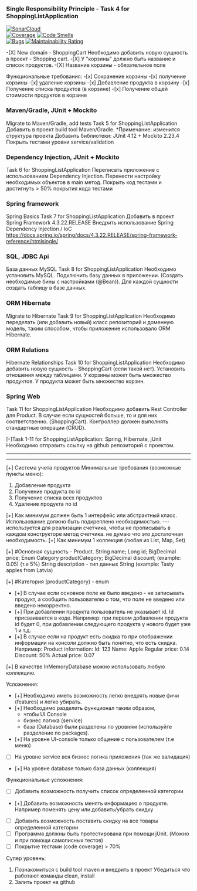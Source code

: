 ### Single Responsibility Principle - Task 4 for ShoppingListApplication
[![SonarCloud](https://sonarcloud.io/images/project_badges/sonarcloud-black.svg)](https://sonarcloud.io/dashboard?id=javaGuruBY_java-free-stream-5)  
[![Coverage](https://sonarcloud.io/api/project_badges/measure?project=javaGuruBY_java-free-stream-5&metric=coverage)](https://sonarcloud.io/dashboard?id=javaGuruBY_java-free-stream-5) 
[![Code Smells](https://sonarcloud.io/api/project_badges/measure?project=javaGuruBY_java-free-stream-5&metric=code_smells)](https://sonarcloud.io/dashboard?id=javaGuruBY_java-free-stream-5)  
[![Bugs](https://sonarcloud.io/api/project_badges/measure?project=javaGuruBY_java-free-stream-5&metric=bugs)](https://sonarcloud.io/dashboard?id=javaGuruBY_java-free-stream-5) 
[![Maintainability Rating](https://sonarcloud.io/api/project_badges/measure?project=javaGuruBY_java-free-stream-5&metric=sqale_rating)](https://sonarcloud.io/dashboard?id=javaGuruBY_java-free-stream-5)  

-[Х] New domain - ShoppingCart
Необходимо добавить новую сущность в проект - Shopping cart.
-[Х] У "корзины" должно быть название и список продуктов.
-[Х] Название корзины - обязательное поле

Функциональные требования:
-[х] Сохранение корзины
-[х] получение корзины
-[х] удаление корзины
-[х] Добавление продукта в корзину
-[х] Получение списка продуктов (в корзине)
-[х] Получение общей стоимости продуктов в корзине

### Maven/Gradle, JUnit + Mockito
Migrate to Maven/Gradle, add tests
Task 5 for ShoppingListApplication
Добавить в проект build tool Maven/Gradle.
*Примечание: изменится структура проекта
Добавить библиотеки: JUnit 4.12 + Mockito 2.23.4
Покрыть тестами уровни service/validation

### Dependency Injection, JUnit + Mockito
Task 6 for ShoppingListApplication
Переписать приложение с использованием Dependency Injection.
Перенести настройку необходимых объектов в main метод.
Покрыть код тестами и достигнуть > 50% покрытия кода тестами

### Spring framework
Spring Basics
Task 7 for ShoppingListApplication
Добавить в проект Spring Framework 4.3.22.RELEASE
Внедрить использование Spring Dependency Injection / IoC
https://docs.spring.io/spring/docs/4.3.22.RELEASE/spring-framework-reference/htmlsingle/

### SQL, JDBC Api
База данных MySQL
Task 8 for ShoppingListApplication
Необходимо установить MySQL.
Подключить базу данных в приложении. (Создать необходимые бины с настройками (@Bean)).
Для каждой сущности создать таблицу в базе данных.

### ORM Hibernate
Migrate to Hibernate
Task 9 for ShoppingListApplication
Необходимо переделать (или добавить новый) класс репозиторий и доменную модель, таким способом, чтобы приложение использовало ORM Hibernate.

### ORM Relations
Hibernate Relationships
Task 10 for ShoppingListApplication
Необходимо добавить новую сущность - ShoppingCart (если такой нет).
Установить отношения между таблицами.
У корзины может быть множество продуктов.
У продукта может быть множество корзин.

### Spring Web
Task 11 for ShoppingListApplication
Необходимо добавить Rest Controller для Product.
В случае если сущностей больше, то и для них соответственно. (ShoppingCart).
Контроллер должен выполнять стандартные операции (CRUD).

[-]Task 1-11 for ShoppingListApplication: Spring, Hibernate, jUnit
Необходимо отправить ссылку на github репозиторий с проектом.

-----------
-----------

 [+] Система учета продуктов
 Минимальные требования (возможные пункты меню):
1. Добавление продукта
2. Получение продукта по id
3. Получение списка всех продуктов
4. Удаление продукта по id

[+] Как минимум должен быть 1 интерфейс или абстрактный класс. Использование должно быть подкреплено необходимостью.
--- используется для реализации счетчика, чтобы не прописывать в каждом конструкторе метод счетчика.
не думаю что это достаточная необходимость.
[+] Как минимум 1 коллекция (любая из List, Map, Set)

[+] #Основная сущность - Product.
    String name;
    Long id;
    BigDecimal price;
    Enum Category productCategory;
    BigDecimal discount; (example: 0.05) (т.е 5%)
    String description - тип данных String (example: Tasty apples from Latvia)

[+] #Категория (productCategory) - enum 

- [+] В случае если основное поле не было введено - не записывать продукт,
        а сообщить пользователю о том, что поле не введено или введено некорректно.
- [+] При добавлении продукта пользователь не указывает id. Id присваивается в коде. 
        Например: при первом добавлении продукта id будет 0,
        при добавлении следующего продукта у нового будет уже 1 и т.д.
- [+] В случае если на продукт есть скидка то при отображении информации на консоли должно быть понятно,
 что есть скидка. Например:
Product information:
Id: 123
Name: Apple
Regular price: 0.14
Discount: 50%
Actual price: 0.07

[+] В качестве InMemoryDatabase можно использовать любую коллекцию.

Усложнения:
- [+] Необходимо иметь возможность легко внедрять новые фичи (features) и легко убирать.
- [+] Необходимо разделить функционал таким образом,
    -   чтобы UI Console
    -   бизнес логика (service)
    -   база (Database)
    были разделены по уровням (используйте разделение по packages).
- [+] На уровне UI-console только общение с пользователем (т.е меню)
- [ ] На уровне service вся бизнес логика приложения (так же валидация)
- [+] На уровне database только база данных (коллекция)

Функциональные усложнения:
- [ ] Добавить возможность получить список определенной категории
- [+] Добавить возможность менять информацию о продукте. Например поменять цену или добавить/убрать скидку
- [ ] Добавить возможность поставить скидку на все товары определенной категории
- [ ] Программа должны быть протестирована при помощи jUnit. (Можно и при помощи самописных тестов)
- [ ] Покрытие тестами (code coverage) > 70%

Супер уровень:
1. Познакомиться с build tool maven и внедрить в проект
Убедиться что работают команды clean, install
2. Залить проект на github





